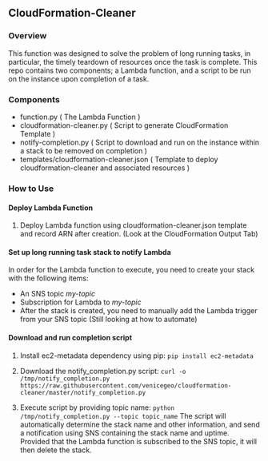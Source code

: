 ## CloudFormation-Cleaner

### Overview

This function was designed to solve the problem of long running tasks, in particular, the timely
teardown of resources once the task is complete.  This repo contains two components; a Lambda function,
and a script to be run on the instance upon completion of a task.

### Components

* function.py ( The Lambda Function )
* cloudformation-cleaner.py ( Script to generate CloudFormation Template )
* notify-completion.py ( Script to download and run on the instance within a stack to be removed on completion )
* templates/cloudformation-cleaner.json ( Template to deploy cloudformation-cleaner and associated resources )

### How to Use

#### Deploy Lambda Function

1. Deploy Lambda function using cloudformation-cleaner.json template and record ARN after creation. 
(Look at the CloudFormation Output Tab)

#### Set up long running task stack to notify Lambda

In order for the Lambda function to execute, you need to create your stack with the following items:
* An SNS topic *my-topic*
* Subscription for Lambda to *my-topic*
* After the stack is created, you need to manually add the Lambda trigger from your SNS topic (Still looking
at how to automate)

#### Download and run completion script

1.  Install ec2-metadata dependency using pip:
`pip install ec2-metadata`

2.  Download the notify_completion.py script:
`curl -o /tmp/notify_completion.py https://raw.githubusercontent.com/venicegeo/cloudformation-cleaner/master/notify_completion.py`

3.  Execute script by providing topic name:
`python /tmp/notify_completion.py --topic topic_name`
The script will automatically determine the stack name and other information, and send a notification
using SNS containing the stack name and uptime.  Provided that the Lambda function is subscribed to
the SNS topic, it will then delete the stack.